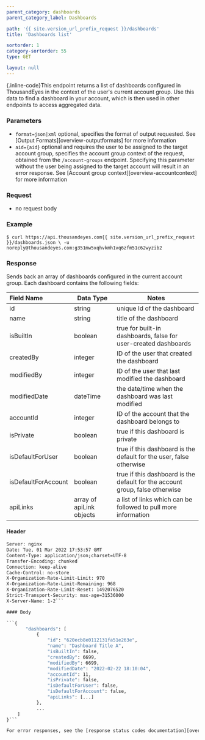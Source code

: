 ```yaml
---
parent_category: dashboards
parent_category_label: Dashboards

path: '{{ site.version_url_prefix_request }}/dashboards'
title: 'Dashboards list'

sortorder: 1
category-sortorder: 55
type: GET

layout: null
---
```


{.inline-code}This endpoint returns a list of dashboards configured in ThousandEyes in the context of the user's current account group. Use this data to find a dashboard in your account, which is then used in other endpoints to access aggregated data.

### Parameters

* `format=json|xml` optional, specifies the format of output requested.  See [Output Formats][overview-outputformats] for more information
* `aid={aid}` optional and requires the user to be assigned to the target account group, specifies the account group context of the request, obtained from the `/account-groups` endpoint.  Specifying this parameter without the user being assigned to the target account will result in an error response. See [Account group context][overview-accountcontext] for more information

### Request

* no request body

### Example

`$ curl https://api.thousandeyes.com{{ site.version_url_prefix_request }}/dashboards.json \
  -u noreply@thousandeyes.com:g351mw5xqhvkmh1vq6zfm51c62wyzib2`

### Response

Sends back an array of dashboards configured in the current account group. Each dashboard contains the following fields:

Field Name | Data Type | Notes
:----------|-----------|----------|
id | string | unique Id of the dashboard
name | string | title of the dashboard
isBuiltIn | boolean | true for built-in dashboards, false for user-created dashboards
createdBy | integer | ID of the user that created the dashboard
modifiedBy | integer | ID of the user that last modified the dashboard
modifiedDate | dateTime | the date/time when the dashboard was last modified
accountId | integer | ID of the account that the dashboard belongs to
isPrivate | boolean | true if this dashboard is private
isDefaultForUser | boolean | true if this dashboard is the default for the user, false otherwise
isDefaultForAccount | boolean | true if this dashboard is the default for the account group, false otherwise
apiLinks | array of apiLink objects | a list of links which can be followed to pull more information

#### Header

```HTTP/1.1 200 OK
Server: nginx
Date: Tue, 01 Mar 2022 17:53:57 GMT
Content-Type: application/json;charset=UTF-8
Transfer-Encoding: chunked
Connection: keep-alive
Cache-Control: no-store
X-Organization-Rate-Limit-Limit: 970
X-Organization-Rate-Limit-Remaining: 968
X-Organization-Rate-Limit-Reset: 1492076520
Strict-Transport-Security: max-age=31536000
X-Server-Name: 1-2```

#### Body

```{
       "dashboards": [
           {
               "id": "620ecb8e0112131fa51e263e",
               "name": "Dashboard Title A",
               "isBuiltIn": false,
               "createdBy": 6699,
               "modifiedBy": 6699,
               "modifiedDate": "2022-02-22 18:10:04",
               "accountId": 11,
               "isPrivate": false,
               "isDefaultForUser": false,
               "isDefaultForAccount": false,
               "apiLinks": [...]
           },
           ...
    ]
}```

For error responses, see the [response status codes documentation][overview-responsestatuscodes].
